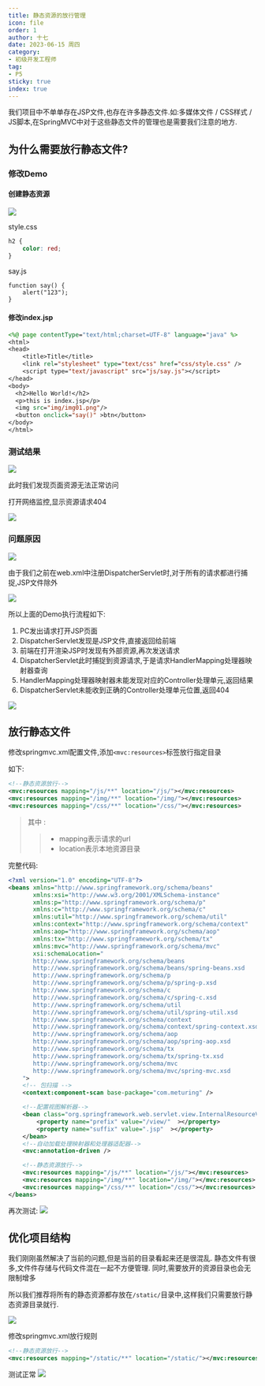 ```yaml
---
title: 静态资源的放行管理
icon: file
order: 1
author: 十七
date: 2023-06-15 周四
category:
- 初级开发工程师
tag:
- P5
sticky: true
index: true
---
```



我们项目中不单单存在JSP文件,也存在许多静态文件.如:多媒体文件 / CSS样式 / JS脚本,在SpringMVC中对于这些静态文件的管理也是需要我们注意的地方. 

## 为什么需要放行静态文件?

### 修改Demo

#### 创建静态资源

![](./assets/image-20230531140414624.png)

style.css
```CSS
h2 {
    color: red;
}
```

say.js
```Js
function say() {
    alert("123");
}
```

#### 修改index.jsp

```jsp
<%@ page contentType="text/html;charset=UTF-8" language="java" %>
<html>
<head>
    <title>Title</title>
    <link rel="stylesheet" type="text/css" href="css/style.css" />
    <script type="text/javascript" src="js/say.js"></script>
</head>
<body>
  <h2>Hello World!</h2>
  <p>this is index.jsp</p>
  <img src="img/img01.png"/>
  <button onclick="say()" >btn</button>
</body>
</html>
```

### 测试结果

![](./assets/image-20230531140557938.png)

此时我们发现页面资源无法正常访问

打开网络监控,显示资源请求404

![](./assets/image-20230531140630463.png)

### 问题原因

![](./assets/image-20230531135844844.png)

由于我们之前在web.xml中注册DispatcherServlet时,对于所有的请求都进行捕捉,JSP文件除外

![](./assets/image-20230531135952634.png)

所以上面的Demo执行流程如下:
1. PC发出请求打开JSP页面
2. DispatcherServlet发现是JSP文件,直接返回给前端
3. 前端在打开渲染JSP时发现有外部资源,再次发送请求
4. DispatcherServlet此时捕捉到资源请求,于是请求HandlerMapping处理器映射器查询
5. HandlerMapping处理器映射器未能发现对应的Controller处理单元,返回结果
6. DispatcherServlet未能收到正确的Controller处理单元位置,返回404

![](./assets/image-20230531140350774.png)

## 放行静态文件

修改springmvc.xml配置文件,添加`<mvc:resources>`标签放行指定目录

如下:
```xml
<!--静态资源放行-->
<mvc:resources mapping="/js/**" location="/js/"></mvc:resources>
<mvc:resources mapping="/img/**" location="/img/"></mvc:resources>
<mvc:resources mapping="/css/**" location="/css/"></mvc:resources>
```

>其中 : 
>> - mapping表示请求的url
>> - location表示本地资源目录

完整代码:
```xml
<?xml version="1.0" encoding="UTF-8"?>
<beans xmlns="http://www.springframework.org/schema/beans"
       xmlns:xsi="http://www.w3.org/2001/XMLSchema-instance"
       xmlns:p="http://www.springframework.org/schema/p"
       xmlns:c="http://www.springframework.org/schema/c"
       xmlns:util="http://www.springframework.org/schema/util"
       xmlns:context="http://www.springframework.org/schema/context"
       xmlns:aop="http://www.springframework.org/schema/aop"
       xmlns:tx="http://www.springframework.org/schema/tx"
       xmlns:mvc="http://www.springframework.org/schema/mvc"
       xsi:schemaLocation="
       http://www.springframework.org/schema/beans
       http://www.springframework.org/schema/beans/spring-beans.xsd
       http://www.springframework.org/schema/p
       http://www.springframework.org/schema/p/spring-p.xsd
       http://www.springframework.org/schema/c
       http://www.springframework.org/schema/c/spring-c.xsd
       http://www.springframework.org/schema/util
       http://www.springframework.org/schema/util/spring-util.xsd
       http://www.springframework.org/schema/context
       http://www.springframework.org/schema/context/spring-context.xsd
       http://www.springframework.org/schema/aop
       http://www.springframework.org/schema/aop/spring-aop.xsd
       http://www.springframework.org/schema/tx
       http://www.springframework.org/schema/tx/spring-tx.xsd
       http://www.springframework.org/schema/mvc
       http://www.springframework.org/schema/mvc/spring-mvc.xsd
    ">
    <!-- 包扫描 -->
    <context:component-scan base-package="com.meturing" />

    <!--配置视图解析器-->
    <bean class="org.springframework.web.servlet.view.InternalResourceViewResolver">
        <property name="prefix" value="/view/"  ></property>
        <property name="suffix" value=".jsp"  ></property>
    </bean>
    <!--自动加载处理映射器和处理器适配器-->
    <mvc:annotation-driven />

    <!--静态资源放行-->
    <mvc:resources mapping="/js/**" location="/js/"></mvc:resources>
    <mvc:resources mapping="/img/**" location="/img/"></mvc:resources>
    <mvc:resources mapping="/css/**" location="/css/"></mvc:resources>
</beans>
```

再次测试:
![](./assets/image-20230531141107610.png)

## 优化项目结构

我们刚刚虽然解决了当前的问题,但是当前的目录看起来还是很混乱.
静态文件有很多,文件件存储与代码文件混在一起不方便管理.
同时,需要放开的资源目录也会无限制增多

所以我们推荐将所有的静态资源都存放在`/static/`目录中,这样我们只需要放行静态资源目录就行.

![](./assets/image-20230531141430253.png)

修改springmvc.xml放行规则
```xml
<!--静态资源放行-->  
<mvc:resources mapping="/static/**" location="/static/"></mvc:resources>
```

测试正常
![](./assets/image-20230531141556564.png)

